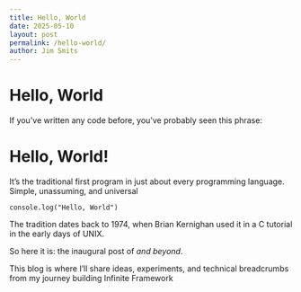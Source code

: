 ```yaml
---
title: Hello, World
date: 2025-05-10
layout: post
permalink: /hello-world/
author: Jim Smits
---
```


# Hello, World

If you've written any code before, you've probably seen this phrase:

# Hello, World!

It’s the traditional first program in just about every programming language. Simple, unassuming, and universal

```
console.log("Hello, World")
```

The tradition dates back to 1974, when Brian Kernighan used it in a C tutorial in the early days of UNIX. 

So here it is: the inaugural post of _and beyond_.

This blog is where I’ll share ideas, experiments, and technical breadcrumbs from my journey building Infinite Framework
